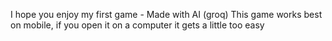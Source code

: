 I hope you enjoy my first game - Made with AI (groq)
This game works best on mobile, if you open it on a computer it gets a little too easy
